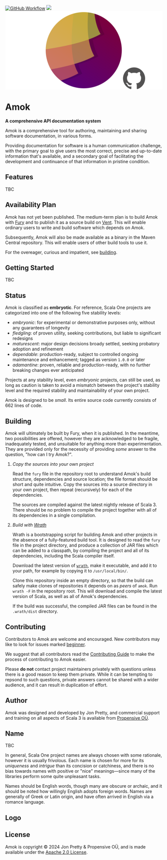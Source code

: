 [<img alt="GitHub Workflow" src="https://img.shields.io/github/actions/workflow/status/propensive/amok/main.yml?style=for-the-badge" height="24">](https://github.com/propensive/amok/actions)
[<img src="https://img.shields.io/discord/633198088311537684?color=8899f7&label=DISCORD&style=for-the-badge" height="24">](https://discord.gg/7b6mpF6Qcf)
<img src="/doc/images/github.png" valign="middle">

# Amok

__A comprehensive API documentation system__

Amok is a comprehensive tool for authoring, maintaining and sharing software documentation, in various forms.

Providing documentation for software is a human communication challenge, with the primary goal to give users the
most correct, precise and up-to-date information that's available, and a secondary goal of facilitating the
development and continuance of that information in pristine condition.

## Features

TBC


## Availability Plan

Amok has not yet been published. The medium-term plan is to build Amok
with [Fury](https://github.com/propensive/fury) and to publish it as a source build on
[Vent](https://github.com/propensive/vent). This will enable ordinary users to write and build
software which depends on Amok.

Subsequently, Amok will also be made available as a binary in the Maven
Central repository. This will enable users of other build tools to use it.

For the overeager, curious and impatient, see [building](#building).

## Getting Started

TBC




## Status

Amok is classified as __embryotic__. For reference, Scala One projects are
categorized into one of the following five stability levels:

- _embryonic_: for experimental or demonstrative purposes only, without any guarantees of longevity
- _fledgling_: of proven utility, seeking contributions, but liable to significant redesigns
- _maturescent_: major design decisions broady settled, seeking probatory adoption and refinement
- _dependable_: production-ready, subject to controlled ongoing maintenance and enhancement; tagged as version `1.0.0` or later
- _adamantine_: proven, reliable and production-ready, with no further breaking changes ever anticipated

Projects at any stability level, even _embryonic_ projects, can still be used,
as long as caution is taken to avoid a mismatch between the project's stability
level and the required stability and maintainability of your own project.

Amok is designed to be _small_. Its entire source code currently consists
of 662 lines of code.

## Building

Amok will ultimately be built by Fury, when it is published. In the
meantime, two possibilities are offered, however they are acknowledged to be
fragile, inadequately tested, and unsuitable for anything more than
experimentation. They are provided only for the necessity of providing _some_
answer to the question, "how can I try Amok?".

1. *Copy the sources into your own project*
   
   Read the `fury` file in the repository root to understand Amok's build
   structure, dependencies and source location; the file format should be short
   and quite intuitive. Copy the sources into a source directory in your own
   project, then repeat (recursively) for each of the dependencies.

   The sources are compiled against the latest nightly release of Scala 3.
   There should be no problem to compile the project together with all of its
   dependencies in a single compilation.

2. *Build with [Wrath](https://github.com/propensive/wrath/)*

   Wrath is a bootstrapping script for building Amok and other projects in
   the absence of a fully-featured build tool. It is designed to read the `fury`
   file in the project directory, and produce a collection of JAR files which can
   be added to a classpath, by compiling the project and all of its dependencies,
   including the Scala compiler itself.
   
   Download the latest version of
   [`wrath`](https://github.com/propensive/wrath/releases/latest), make it
   executable, and add it to your path, for example by copying it to
   `/usr/local/bin/`.

   Clone this repository inside an empty directory, so that the build can
   safely make clones of repositories it depends on as _peers_ of `amok`.
   Run `wrath -F` in the repository root. This will download and compile the
   latest version of Scala, as well as all of Amok's dependencies.

   If the build was successful, the compiled JAR files can be found in the
   `.wrath/dist` directory.

## Contributing

Contributors to Amok are welcome and encouraged. New contributors may like
to look for issues marked
[beginner](https://github.com/propensive/amok/labels/beginner).

We suggest that all contributors read the [Contributing
Guide](/contributing.md) to make the process of contributing to Amok
easier.

Please __do not__ contact project maintainers privately with questions unless
there is a good reason to keep them private. While it can be tempting to
repsond to such questions, private answers cannot be shared with a wider
audience, and it can result in duplication of effort.

## Author

Amok was designed and developed by Jon Pretty, and commercial support and
training on all aspects of Scala 3 is available from [Propensive
O&Uuml;](https://propensive.com/).



## Name

TBC

In general, Scala One project names are always chosen with some rationale,
however it is usually frivolous. Each name is chosen for more for its
_uniqueness_ and _intrigue_ than its concision or catchiness, and there is no
bias towards names with positive or "nice" meanings—since many of the libraries
perform some quite unpleasant tasks.

Names should be English words, though many are obscure or archaic, and it
should be noted how willingly English adopts foreign words. Names are generally
of Greek or Latin origin, and have often arrived in English via a romance
language.

## Logo



## License

Amok is copyright &copy; 2024 Jon Pretty & Propensive O&Uuml;, and
is made available under the [Apache 2.0 License](/license.md).

